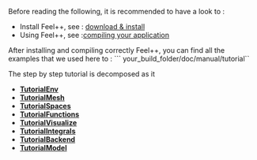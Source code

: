 Before reading the following, it is recommended to have a look to :

- Install Feel++, see : [download & install ](master/GettingStarted/compiling.md)
- Using Feel++, see :[compiling your application](master/GettingStarted/compiling.md)

After installing and compiling correctly Feel++, you can find all the examples that we used here to : ``` your_build_folder/doc/manual/tutorial``

The step by step tutorial is decomposed as it   
- ****[TutorialEnv](01-SettingUpEnvironment.md)****
-  ****[TutorialMesh](02-LoadingMesh.md)****
-  ****[TutorialSpaces](03-SpaceElements.md)****
- ****[TutorialFunctions](03-UsingExpressions.md)****
-  ****[TutorialVisualize](05-VisualizingFunctions.md)****
- ****[TutorialIntegrals](06-ComputingIntegrals.md)****
-  ****[TutorialBackend](07-UsingBackend.md)****
-  ****[TutorialModel](08-Model.md)****
